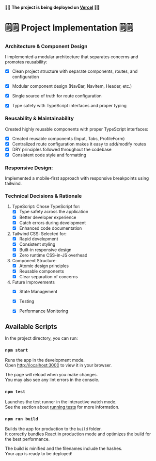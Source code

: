 #### 🚀🚀 The project is being deployed on [Vercel](https://finance-management-gold.vercel.app/) 🚀🚀

# 🗒️🗒️ Project Implementation 🗒️🗒️

### Architecture & Component Design
I implemented a modular architecture that separates concerns and promotes reusability:

- [x] Clean project structure with separate components, routes, and configuration
- [x] Modular component design (NavBar, NavItem, Header, etc.)
- [x] Single source of truth for route configuration
- [x] Type safety with TypeScript interfaces and proper typing


### Reusability & Maintainability
Created highly reusable components with proper TypeScript interfaces:
- [x] Created reusable components (Input, Tabs, ProfileForm)
- [x] Centralized route configuration makes it easy to add/modify routes
- [x] DRY principles followed throughout the codebase
- [x] Consistent code style and formatting

### Responsive Design:

Implemented a mobile-first approach with responsive breakpoints using tailwind.

### Technical Decisions & Rationale

1. TypeScript: Chose TypeScript for:
    - [x] Type safety across the application
    - [x] Better developer experience
    - [x] Catch errors during development
    - [x] Enhanced code documentation

2. Tailwind CSS: Selected for:
    - [x] Rapid development
    - [x] Consistent styling
    - [x] Built-in responsive design
    - [x] Zero runtime CSS-in-JS overhead

3. Component Structure: 
    - [x] Atomic design principles
    - [x] Reusable components
    - [x] Clear separation of concerns

4. Future Improvements
    - [x] State Management
    - [x] Testing
    - [x] Performance Monitoring
  

## Available Scripts

In the project directory, you can run:

### `npm start`

Runs the app in the development mode.\
Open [http://localhost:3000](http://localhost:3000) to view it in your browser.

The page will reload when you make changes.\
You may also see any lint errors in the console.

### `npm test`

Launches the test runner in the interactive watch mode.\
See the section about [running tests](https://facebook.github.io/create-react-app/docs/running-tests) for more information.

### `npm run build`

Builds the app for production to the `build` folder.\
It correctly bundles React in production mode and optimizes the build for the best performance.

The build is minified and the filenames include the hashes.\
Your app is ready to be deployed!


